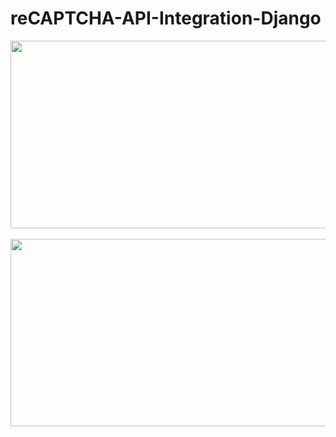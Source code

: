 # reCAPTCHA-API-Integration-Django

<div>
    <img src="https://d33v4339jhl8k0.cloudfront.net/docs/assets/574cac7bc6979138ff609a9e/images/587fc4982c7d3a0d24b86d16/file-PIYrvNUhqY.png" width="600" height="300"><br><br>
    <img src="https://www.getmura.com/sites/getmura2/assets/Image/blog/feature-screenshots/ReCaptcha-4b.jpg" width="600" height="300">
</div> 
